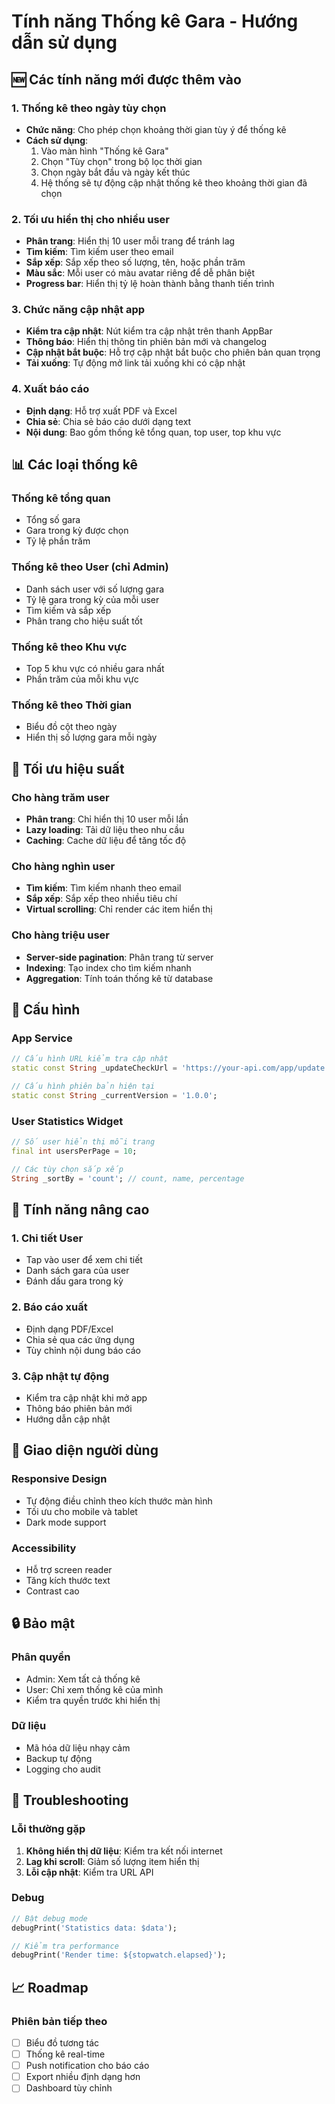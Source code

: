 # Tính năng Thống kê Gara - Hướng dẫn sử dụng

## 🆕 Các tính năng mới được thêm vào

### 1. Thống kê theo ngày tùy chọn
- **Chức năng**: Cho phép chọn khoảng thời gian tùy ý để thống kê
- **Cách sử dụng**:
  1. Vào màn hình "Thống kê Gara"
  2. Chọn "Tùy chọn" trong bộ lọc thời gian
  3. Chọn ngày bắt đầu và ngày kết thúc
  4. Hệ thống sẽ tự động cập nhật thống kê theo khoảng thời gian đã chọn

### 2. Tối ưu hiển thị cho nhiều user
- **Phân trang**: Hiển thị 10 user mỗi trang để tránh lag
- **Tìm kiếm**: Tìm kiếm user theo email
- **Sắp xếp**: Sắp xếp theo số lượng, tên, hoặc phần trăm
- **Màu sắc**: Mỗi user có màu avatar riêng để dễ phân biệt
- **Progress bar**: Hiển thị tỷ lệ hoàn thành bằng thanh tiến trình

### 3. Chức năng cập nhật app
- **Kiểm tra cập nhật**: Nút kiểm tra cập nhật trên thanh AppBar
- **Thông báo**: Hiển thị thông tin phiên bản mới và changelog
- **Cập nhật bắt buộc**: Hỗ trợ cập nhật bắt buộc cho phiên bản quan trọng
- **Tải xuống**: Tự động mở link tải xuống khi có cập nhật

### 4. Xuất báo cáo
- **Định dạng**: Hỗ trợ xuất PDF và Excel
- **Chia sẻ**: Chia sẻ báo cáo dưới dạng text
- **Nội dung**: Bao gồm thống kê tổng quan, top user, top khu vực

## 📊 Các loại thống kê

### Thống kê tổng quan
- Tổng số gara
- Gara trong kỳ được chọn
- Tỷ lệ phần trăm

### Thống kê theo User (chỉ Admin)
- Danh sách user với số lượng gara
- Tỷ lệ gara trong kỳ của mỗi user
- Tìm kiếm và sắp xếp
- Phân trang cho hiệu suất tốt

### Thống kê theo Khu vực
- Top 5 khu vực có nhiều gara nhất
- Phần trăm của mỗi khu vực

### Thống kê theo Thời gian
- Biểu đồ cột theo ngày
- Hiển thị số lượng gara mỗi ngày

## 🎯 Tối ưu hiệu suất

### Cho hàng trăm user
- **Phân trang**: Chỉ hiển thị 10 user mỗi lần
- **Lazy loading**: Tải dữ liệu theo nhu cầu
- **Caching**: Cache dữ liệu để tăng tốc độ

### Cho hàng nghìn user
- **Tìm kiếm**: Tìm kiếm nhanh theo email
- **Sắp xếp**: Sắp xếp theo nhiều tiêu chí
- **Virtual scrolling**: Chỉ render các item hiển thị

### Cho hàng triệu user
- **Server-side pagination**: Phân trang từ server
- **Indexing**: Tạo index cho tìm kiếm nhanh
- **Aggregation**: Tính toán thống kê từ database

## 🔧 Cấu hình

### App Service
```dart
// Cấu hình URL kiểm tra cập nhật
static const String _updateCheckUrl = 'https://your-api.com/app/update';

// Cấu hình phiên bản hiện tại
static const String _currentVersion = '1.0.0';
```

### User Statistics Widget
```dart
// Số user hiển thị mỗi trang
final int usersPerPage = 10;

// Các tùy chọn sắp xếp
String _sortBy = 'count'; // count, name, percentage
```

## 🚀 Tính năng nâng cao

### 1. Chi tiết User
- Tap vào user để xem chi tiết
- Danh sách gara của user
- Đánh dấu gara trong kỳ

### 2. Báo cáo xuất
- Định dạng PDF/Excel
- Chia sẻ qua các ứng dụng
- Tùy chỉnh nội dung báo cáo

### 3. Cập nhật tự động
- Kiểm tra cập nhật khi mở app
- Thông báo phiên bản mới
- Hướng dẫn cập nhật

## 📱 Giao diện người dùng

### Responsive Design
- Tự động điều chỉnh theo kích thước màn hình
- Tối ưu cho mobile và tablet
- Dark mode support

### Accessibility
- Hỗ trợ screen reader
- Tăng kích thước text
- Contrast cao

## 🔒 Bảo mật

### Phân quyền
- Admin: Xem tất cả thống kê
- User: Chỉ xem thống kê của mình
- Kiểm tra quyền trước khi hiển thị

### Dữ liệu
- Mã hóa dữ liệu nhạy cảm
- Backup tự động
- Logging cho audit

## 🐛 Troubleshooting

### Lỗi thường gặp
1. **Không hiển thị dữ liệu**: Kiểm tra kết nối internet
2. **Lag khi scroll**: Giảm số lượng item hiển thị
3. **Lỗi cập nhật**: Kiểm tra URL API

### Debug
```dart
// Bật debug mode
debugPrint('Statistics data: $data');

// Kiểm tra performance
debugPrint('Render time: ${stopwatch.elapsed}');
```

## 📈 Roadmap

### Phiên bản tiếp theo
- [ ] Biểu đồ tương tác
- [ ] Thống kê real-time
- [ ] Push notification cho báo cáo
- [ ] Export nhiều định dạng hơn
- [ ] Dashboard tùy chỉnh

